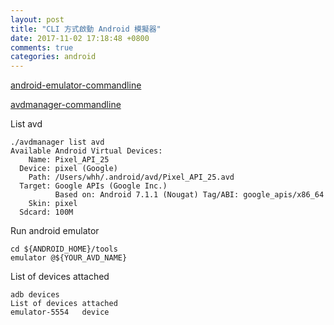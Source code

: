 ```yaml
---
layout: post
title: "CLI 方式啟動 Android 模擬器"
date: 2017-11-02 17:18:48 +0800
comments: true
categories: android
---
```

[android-emulator-commandline](https://developer.android.com/studio/run/emulator-commandline.html)

[avdmanager-commandline](https://developer.android.com/studio/command-line/avdmanager.html)

List avd

```
./avdmanager list avd
Available Android Virtual Devices:
    Name: Pixel_API_25
  Device: pixel (Google)
    Path: /Users/whh/.android/avd/Pixel_API_25.avd
  Target: Google APIs (Google Inc.)
          Based on: Android 7.1.1 (Nougat) Tag/ABI: google_apis/x86_64
    Skin: pixel
  Sdcard: 100M
```

Run android emulator

```
cd ${ANDROID_HOME}/tools
emulator @${YOUR_AVD_NAME}
```

List of devices attached

```
adb devices
List of devices attached
emulator-5554	device
```